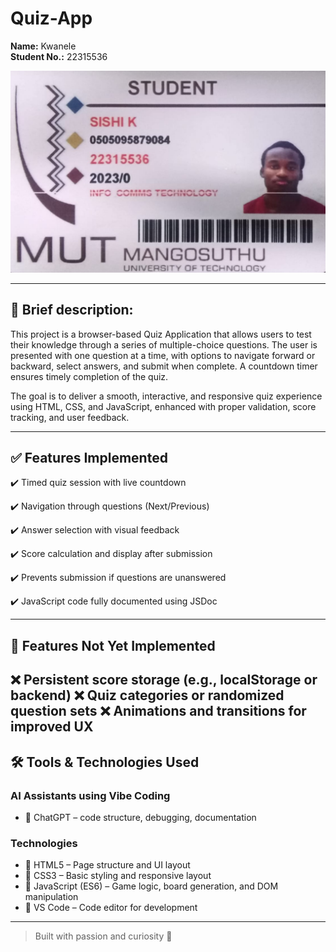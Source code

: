 # Quiz-App


**Name:** Kwanele  
**Student No.:** 22315536

![My Student Card](image/StudentCard.jpg)


---

## 📌 Brief description:
This project is a browser-based Quiz Application that allows users to test their knowledge through a series of multiple-choice questions. The user is presented with one question at a time, with options to navigate forward or backward, select answers, and submit when complete. A countdown timer ensures timely completion of the quiz.

The goal is to deliver a smooth, interactive, and responsive quiz experience using HTML, CSS, and JavaScript, enhanced with proper validation, score tracking, and user feedback.

---

## ✅ Features Implemented

✔️ Timed quiz session with live countdown

✔️ Navigation through questions (Next/Previous)

✔️ Answer selection with visual feedback

✔️ Score calculation and display after submission

✔️ Prevents submission if questions are unanswered

✔️ JavaScript code fully documented using JSDoc  

---

## 🚧 Features Not Yet Implemented

❌ Persistent score storage (e.g., localStorage or backend)
❌ Quiz categories or randomized question sets
❌ Animations and transitions for improved UX
---

## 🛠 Tools & Technologies Used
### AI Assistants using Vibe Coding
- 🤖 ChatGPT – code structure, debugging, documentation


### Technologies
- 🔹 HTML5 – Page structure and UI layout  
- 🔹 CSS3 – Basic styling and responsive layout  
- 🔹 JavaScript (ES6) – Game logic, board generation, and DOM manipulation  
- 🔹 VS Code – Code editor for development

---

> Built with passion and curiosity 🎯



